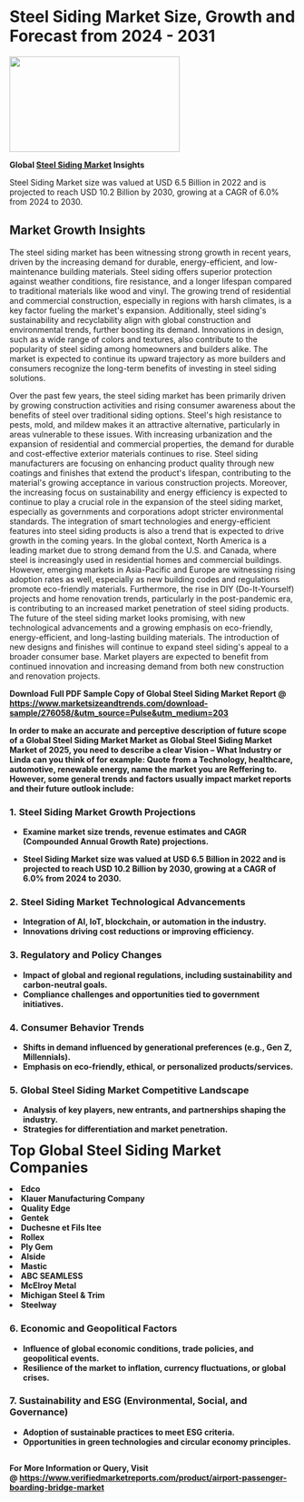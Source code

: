 <H1>Steel Siding Market Size, Growth and Forecast from 2024 - 2031</H1><img class="aligncenter size-medium wp-image-584254" src="https://thirdeyenews.in/wp-content/uploads/2024/09/Global-Market-Research-300x168.jpeg" alt="" width="300" height="168" /><p><strong>Global&nbsp;<a href="https://www.marketsizeandtrends.com/download-sample/276058/&amp;utm_source=Pulse&amp;utm_medium=203">Steel Siding Market</a> Insights</strong></p><p>Steel Siding Market size was valued at USD 6.5 Billion in 2022 and is projected to reach USD 10.2 Billion by 2030, growing at a CAGR of 6.0% from 2024 to 2030.</p><p><h2>Market Growth Insights</h2> <p>The steel siding market has been witnessing strong growth in recent years, driven by the increasing demand for durable, energy-efficient, and low-maintenance building materials. Steel siding offers superior protection against weather conditions, fire resistance, and a longer lifespan compared to traditional materials like wood and vinyl. The growing trend of residential and commercial construction, especially in regions with harsh climates, is a key factor fueling the market's expansion. Additionally, steel siding's sustainability and recyclability align with global construction and environmental trends, further boosting its demand. Innovations in design, such as a wide range of colors and textures, also contribute to the popularity of steel siding among homeowners and builders alike. The market is expected to continue its upward trajectory as more builders and consumers recognize the long-term benefits of investing in steel siding solutions.</p> <p><strong></strong></p> <p>Over the past few years, the steel siding market has been primarily driven by growing construction activities and rising consumer awareness about the benefits of steel over traditional siding options. Steel's high resistance to pests, mold, and mildew makes it an attractive alternative, particularly in areas vulnerable to these issues. With increasing urbanization and the expansion of residential and commercial properties, the demand for durable and cost-effective exterior materials continues to rise. Steel siding manufacturers are focusing on enhancing product quality through new coatings and finishes that extend the product's lifespan, contributing to the material's growing acceptance in various construction projects. Moreover, the increasing focus on sustainability and energy efficiency is expected to continue to play a crucial role in the expansion of the steel siding market, especially as governments and corporations adopt stricter environmental standards. The integration of smart technologies and energy-efficient features into steel siding products is also a trend that is expected to drive growth in the coming years. In the global context, North America is a leading market due to strong demand from the U.S. and Canada, where steel is increasingly used in residential homes and commercial buildings. However, emerging markets in Asia-Pacific and Europe are witnessing rising adoption rates as well, especially as new building codes and regulations promote eco-friendly materials. Furthermore, the rise in DIY (Do-It-Yourself) projects and home renovation trends, particularly in the post-pandemic era, is contributing to an increased market penetration of steel siding products. The future of the steel siding market looks promising, with new technological advancements and a growing emphasis on eco-friendly, energy-efficient, and long-lasting building materials. The introduction of new designs and finishes will continue to expand steel siding's appeal to a broader consumer base. Market players are expected to benefit from continued innovation and increasing demand from both new construction and renovation projects. <p><strong></p><p><span class=""><strong>Download Full PDF Sample Copy of Global Steel Siding Market Report</strong> @ <a href="https://www.marketsizeandtrends.com/download-sample/276058/&amp;utm_source=Pulse&amp;utm_medium=203" target="_blank">https://www.marketsizeandtrends.com/download-sample/276058/&amp;utm_source=Pulse&amp;utm_medium=203</a></span></p><p>In order to make an accurate and perceptive description of future scope of a Global&nbsp;Steel Siding Market Market as Global&nbsp;Steel Siding Market Market of 2025, you need to describe a clear Vision &ndash; What Industry or Linda can you think of for example: Quote from a Technology, healthcare, automotive, renewable energy, name the market you are Reffering to. However, some general trends and factors usually impact market reports and their future outlook include:</p><h3>1.&nbsp;<strong>Steel Siding Market Growth Projections</strong></h3><ul><li>Examine market size trends, revenue estimates and CAGR (Compounded Annual Growth Rate) projections.</li><li><p>Steel Siding Market size was valued at USD 6.5 Billion in 2022 and is projected to reach USD 10.2 Billion by 2030, growing at a CAGR of 6.0% from 2024 to 2030.</p></li></ul><h3>2.&nbsp;<strong>Steel Siding Market Technological Advancements</strong></h3><ul><li>Integration of AI, IoT, blockchain, or automation in the industry.</li><li>Innovations driving cost reductions or improving efficiency.</li></ul><h3>3.&nbsp;<strong>Regulatory and Policy Changes</strong></h3><ul><li>Impact of global and regional regulations, including sustainability and carbon-neutral goals.</li><li>Compliance challenges and opportunities tied to government initiatives.</li></ul><h3>4.&nbsp;<strong>Consumer Behavior Trends</strong></h3><ul><li>Shifts in demand influenced by generational preferences (e.g., Gen Z, Millennials).</li><li>Emphasis on eco-friendly, ethical, or personalized products/services.</li></ul><h3>5.&nbsp;<strong>Global Steel Siding Market Competitive Landscape</strong></h3><ul><li>Analysis of key players, new entrants, and partnerships shaping the industry.</li><li>Strategies for differentiation and market penetration.</li></ul><p data-pm-slice="1 1 []"><span style="color: inherit; font-family: inherit; font-size: 25px;">Top Global Steel Siding Market Companies</span></p><div class="" data-test-id=""><p><li>Edco</li><li> Klauer Manufacturing Company</li><li> Quality Edge</li><li> Gentek</li><li> Duchesne et Fils ltee</li><li> Rollex</li><li> Ply Gem</li><li> Alside</li><li> Mastic</li><li> ABC SEAMLESS</li><li> McElroy Metal</li><li> Michigan Steel & Trim</li><li> Steelway</li></p></div><h3>6.&nbsp;<strong>Economic and Geopolitical Factors</strong></h3><ul><li>Influence of global economic conditions, trade policies, and geopolitical events.</li><li>Resilience of the market to inflation, currency fluctuations, or global crises.</li></ul><h3>7.&nbsp;<strong>Sustainability and ESG (Environmental, Social, and Governance)</strong></h3><ul><li>Adoption of sustainable practices to meet ESG criteria.</li><li>Opportunities in green technologies and circular economy principles.</li></ul><h2><strong style="font-size: 14px;">For More Information or Query, Visit @&nbsp;</strong><a style="background-color: #ffffff; font-size: 14px;" href="https://www.marketsizeandtrends.com/report/steel-siding-market/" target="_blank">https://www.verifiedmarketreports.com/product/airport-passenger-boarding-bridge-market</a></h2>
